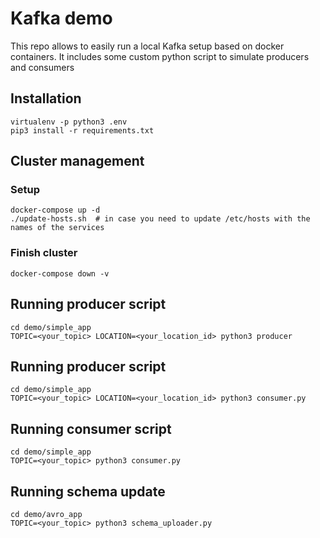 # Kafka demo

This repo allows to easily run a local Kafka setup based on docker containers.
It includes some custom python script to simulate producers and consumers

## Installation
```
virtualenv -p python3 .env
pip3 install -r requirements.txt
```

## Cluster management
### Setup
```
docker-compose up -d
./update-hosts.sh  # in case you need to update /etc/hosts with the names of the services
```
### Finish cluster
```docker-compose down -v```

## Running producer script
```
cd demo/simple_app
TOPIC=<your_topic> LOCATION=<your_location_id> python3 producer
```

## Running producer script
```
cd demo/simple_app
TOPIC=<your_topic> LOCATION=<your_location_id> python3 consumer.py
```

## Running consumer script
```
cd demo/simple_app
TOPIC=<your_topic> python3 consumer.py
```

## Running schema update
```
cd demo/avro_app
TOPIC=<your_topic> python3 schema_uploader.py
```
